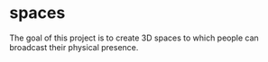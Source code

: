 # spaces

The goal of this project is to create 3D spaces to which people can broadcast their physical presence.
